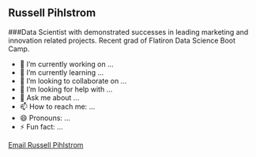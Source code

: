 ## Russell Pihlstrom 
###Data Scientist with demonstrated successes in leading marketing and innovation related projects.  Recent grad of Flatiron Data Science Boot Camp.

- 👀 I’m currently working on ...
- 🌱 I’m currently learning ...
- 👯 I’m looking to collaborate on ...
- 🤔 I’m looking for help with ...
- 💬 Ask me about ...
- 📫 How to reach me: ...
- 😄 Pronouns: ...
- ⚡ Fun fact: ...


<a href = "mailto:rgpihlstrom@yahoo.com">Email Russell Pihlstrom</a>
